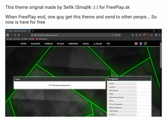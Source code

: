 This theme orignal made by Sefik (Smajlik :) ) for FreePlay.sk 

When FreePlay end, one guy get this theme and send to other peope... So now is here for free

![Screenshot](freeplay.png)
